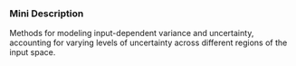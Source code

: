 ### Mini Description

Methods for modeling input-dependent variance and uncertainty, accounting for varying levels of uncertainty across different regions of the input space.
